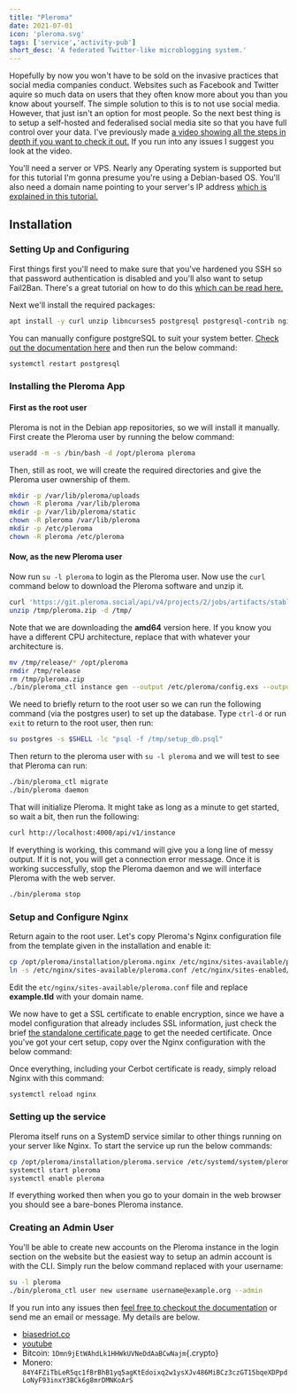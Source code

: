 ```yaml
---
title: "Pleroma"
date: 2021-07-01
icon: 'pleroma.svg'
tags: ['service','activity-pub']
short_desc: 'A federated Twitter-like microblogging system.'
---
```

Hopefully by now you won\'t have to be sold on the invasive practices
that social media companies conduct. Websites such as Facebook and
Twitter aquire so much data on users that they often know more about you
than you know about yourself. The simple solution to this is to not use
social media. However, that just isn\'t an option for most people. So
the next best thing is to setup a self-hosted and federalised social
media site so that you have full control over your data. I\'ve
previously made [a video showing all the steps in depth if you want to
check it out.](https://www.youtube.com/watch?v=l7mVsLSsotU) If you run
into any issues I suggest you look at the video.

You\'ll need a server or VPS. Nearly any Operating system is supported
but for this tutorial I\'m gonna presume you\'re using a Debian-based
OS. You\'ll also need a domain name pointing to your server\'s IP
address [which is explained in this tutorial.](/basic/dns)

## Installation

### Setting Up and Configuring

First things first you\'ll need to make sure that you\'ve hardened you
SSH so that password authentication is disabled and you\'ll also want to
setup Fail2Ban. There\'s a great tutorial on how to do this [which can
be read here.](/sshkeys)

Next we\'ll install the required packages:

```sh
apt install -y curl unzip libncurses5 postgresql postgresql-contrib nginx certbot libmagic-dev
```

You can manually configure postgreSQL to suit your system better. [Check
out the documentation
here](https://docs-develop.pleroma.social/backend/configuration/postgresql/)
and then run the below command:

```sh
systemctl restart postgresql
```

### Installing the Pleroma App

#### First as the root user

Pleroma is not in the Debian app repositories, so we will install it
manually. First create the Pleroma user by running the below command:

```sh
useradd -m -s /bin/bash -d /opt/pleroma pleroma
```

Then, still as root, we will create the required directories and give
the Pleroma user ownership of them.

```sh
mkdir -p /var/lib/pleroma/uploads
chown -R pleroma /var/lib/pleroma
mkdir -p /var/lib/pleroma/static
chown -R pleroma /var/lib/pleroma
mkdir -p /etc/pleroma
chown -R pleroma /etc/pleroma
```

#### Now, as the new Pleroma user

Now run `su -l pleroma` to login as the Pleroma user. Now use the `curl`
command below to download the Pleroma software and unzip it.

```sh
curl 'https://git.pleroma.social/api/v4/projects/2/jobs/artifacts/stable/download?job=amd64' -o /tmp/pleroma.zip
unzip /tmp/pleroma.zip -d /tmp/
```

Note that we are downloading the **amd64** version here. If you know you
have a different CPU architecture, replace that with whatever your
architecture is.

```sh
mv /tmp/release/* /opt/pleroma
rmdir /tmp/release
rm /tmp/pleroma.zip
./bin/pleroma_ctl instance gen --output /etc/pleroma/config.exs --output-psql /tmp/setup_db.psql
```

We need to briefly return to the root user so we can run the following
command (via the postgres user) to set up the database. Type `ctrl-d` or
run `exit` to return to the root user, then run:

```sh
su postgres -s $SHELL -lc "psql -f /tmp/setup_db.psql"
```

Then return to the pleroma user with `su -l pleroma` and we will test to
see that Pleroma can run:

```sh
./bin/pleroma_ctl migrate
./bin/pleroma daemon
```

That will initialize Pleroma. It might take as long as a minute to get
started, so wait a bit, then run the following:

```sh
curl http://localhost:4000/api/v1/instance
```

If everything is working, this command will give you a long line of
messy output. If it is not, you will get a connection error message.
Once it is working successfully, stop the Pleroma daemon and we will
interface Pleroma with the web server.

```sh
./bin/pleroma stop
```

### Setup and Configure Nginx

Return again to the root user. Let\'s copy Pleroma\'s Nginx
configuration file from the template given in the installation and
enable it:

```sh
cp /opt/pleroma/installation/pleroma.nginx /etc/nginx/sites-available/pleroma.conf
ln -s /etc/nginx/sites-available/pleroma.conf /etc/nginx/sites-enabled/pleroma.conf
```

Edit the `etc/nginx/sites-available/pleroma.conf` file and replace
**example.tld** with your domain name.

We now have to get a SSL certificate to enable encryption, since we have
a model configuration that already includes SSL information, just check
the brief [the standalone certificate page](/standalone) to get the
needed certificate. Once you\'ve got your cert setup, copy over the
Nginx configuration with the below command:

Once everything, including your Cerbot certificate is ready, simply
reload Nginx with this command:

```sh
systemctl reload nginx
```

### Setting up the service

Pleroma itself runs on a SystemD service similar to other things running
on your server like Nginx. To start the service up run the below
commands:

```sh
cp /opt/pleroma/installation/pleroma.service /etc/systemd/system/pleroma.service
systemctl start pleroma
systemctl enable pleroma
```

If everything worked then when you go to your domain in the web browser
you should see a bare-bones Pleroma instance.

### Creating an Admin User

You\'ll be able to create new accounts on the Pleroma instance in the
login section on the website but the easiest way to setup an admin
account is with the CLI. Simply run the below command replaced with your
username:

```sh
su -l pleroma
./bin/pleroma_ctl user new username username@example.org --admin
```

If you run into any issues then [feel free to checkout the
documentation](https://docs-develop.pleroma.social/backend/installation/otp_en/)
or send me an email or message. My details are below.

-   [biasedriot.co](https://biasedriot.co)
-   [youtube](https://www.youtube.com/channel/UCehh50T6qtDpt_kEUF33GJw)
-   Bitcoin: `1Dmn9jEtWAhdLk1HHWkUVNeDdAaBCwNajm`{.crypto}
-   Monero:
    `84Y4FZiTbLeR5qc1fBrBhB1yq5agKtEdoixq2w1ysXJv486MiBCz3czGT15bqeXDPpdLoNyF93inxY3BCk6g8mrDMNKoArS`
